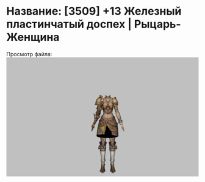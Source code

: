 # Название: [3509] +13 Железный пластинчатый доспех | Рыцарь-Женщина

Просмотр файла:
![p010004.png](p010004.png)